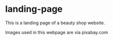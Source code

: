# landing-page

This is a landing page of a beauty shop website.

Images used in this webpage are via pixabay.com